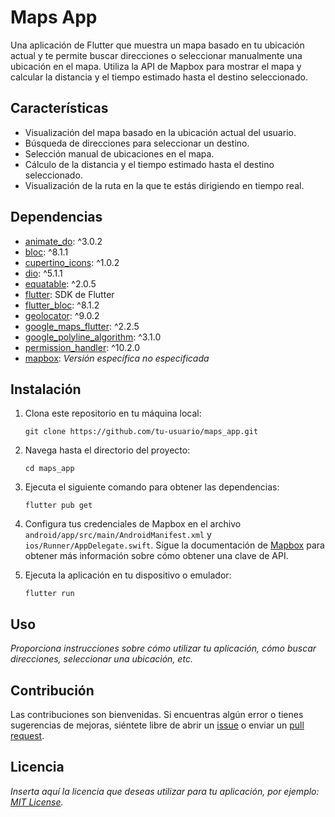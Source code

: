 # Maps App

Una aplicación de Flutter que muestra un mapa basado en tu ubicación actual y te permite buscar direcciones o seleccionar manualmente una ubicación en el mapa. Utiliza la API de Mapbox para mostrar el mapa y calcular la distancia y el tiempo estimado hasta el destino seleccionado.



## Características

- Visualización del mapa basado en la ubicación actual del usuario.
- Búsqueda de direcciones para seleccionar un destino.
- Selección manual de ubicaciones en el mapa.
- Cálculo de la distancia y el tiempo estimado hasta el destino seleccionado.
- Visualización de la ruta en la que te estás dirigiendo en tiempo real.

## Dependencias

- [animate_do](https://pub.dev/packages/animate_do): ^3.0.2
- [bloc](https://pub.dev/packages/bloc): ^8.1.1
- [cupertino_icons](https://pub.dev/packages/cupertino_icons): ^1.0.2
- [dio](https://pub.dev/packages/dio): ^5.1.1
- [equatable](https://pub.dev/packages/equatable): ^2.0.5
- [flutter](https://flutter.dev/): SDK de Flutter
- [flutter_bloc](https://pub.dev/packages/flutter_bloc): ^8.1.2
- [geolocator](https://pub.dev/packages/geolocator): ^9.0.2
- [google_maps_flutter](https://pub.dev/packages/google_maps_flutter): ^2.2.5
- [google_polyline_algorithm](https://pub.dev/packages/google_polyline_algorithm): ^3.1.0
- [permission_handler](https://pub.dev/packages/permission_handler): ^10.2.0
- [mapbox](https://pub.dev/packages/mapbox): _Versión específica no especificada_

## Instalación

1. Clona este repositorio en tu máquina local:

   ```
   git clone https://github.com/tu-usuario/maps_app.git
   ```

2. Navega hasta el directorio del proyecto:

   ```
   cd maps_app
   ```

3. Ejecuta el siguiente comando para obtener las dependencias:

   ```
   flutter pub get
   ```

4. Configura tus credenciales de Mapbox en el archivo `android/app/src/main/AndroidManifest.xml` y `ios/Runner/AppDelegate.swift`. Sigue la documentación de [Mapbox](https://docs.mapbox.com/android/maps/overview/#configure-a-maps-api-key) para obtener más información sobre cómo obtener una clave de API.

5. Ejecuta la aplicación en tu dispositivo o emulador:

   ```
   flutter run
   ```

## Uso

_Proporciona instrucciones sobre cómo utilizar tu aplicación, cómo buscar direcciones, seleccionar una ubicación, etc._

## Contribución

Las contribuciones son bienvenidas. Si encuentras algún error o tienes sugerencias de mejoras, siéntete libre de abrir un [issue](https://github.com/tu-usuario/maps_app/issues) o enviar un [pull request](https://github.com/tu-usuario/maps_app/pulls).

## Licencia

_Inserta aquí la licencia que deseas utilizar para tu aplicación, por ejemplo: [MIT License](https://opensource.org/licenses/MIT)._
